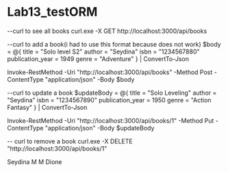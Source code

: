 # Lab13_testORM
--curl to see all books
curl.exe -X GET http://localhost:3000/api/books

--curl to add a book(i had to use this format because does not work)
$body = @{
    title = "Solo level S2"
    author = "Seydina"
    isbn = "1234567880"
    publication_year = 1949
    genre = "Adventure"
} | ConvertTo-Json
 
Invoke-RestMethod -Uri "http://localhost:3000/api/books" -Method Post -ContentType "application/json" -Body $body

--curl to update a book
$updateBody = @{
    title = "Solo Leveling"
    author = "Seydina"
    isbn = "1234567890"
    publication_year = 1950
    genre = "Action Fantasy"
} | ConvertTo-Json

Invoke-RestMethod -Uri "http://localhost:3000/api/books/1" -Method Put -ContentType "application/json" -Body $updateBody

-- curl to remove a book
curl.exe -X DELETE "http://localhost:3000/api/books/1"

Seydina M M Dione
